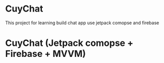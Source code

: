 # CuyChat
This project for learning build chat app use jetpack comopse and firebase



# CuyChat (Jetpack comopse + Firebase + MVVM)
